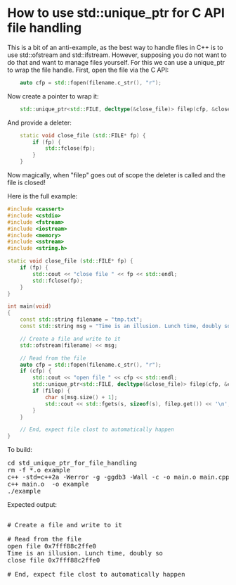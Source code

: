How to use std::unique_ptr for C API file handling
==================================================

This is a bit of an anti-example, as the best way to handle files in C++
is to use std::ofstream and std::ifstream. However, supposing you do not
want to do that and want to manage files yourself. For this we can use a
unique_ptr to wrap the file handle. First, open the file via the C API:
```C++
    auto cfp = std::fopen(filename.c_str(), "r");
```
Now create a pointer to wrap it:
```C++
    std::unique_ptr<std::FILE, decltype(&close_file)> filep(cfp, &close_file);
```
And provide a deleter:
```C++
    static void close_file (std::FILE* fp) {
        if (fp) {
            std::fclose(fp);
        }
    }
```
Now magically, when "filep" goes out of scope the deleter is called and the
file is closed!

Here is the full example:
```C++
#include <cassert>
#include <cstdio>
#include <fstream>
#include <iostream>
#include <memory>
#include <sstream>
#include <string.h>

static void close_file (std::FILE* fp) {
    if (fp) {
        std::cout << "close file " << fp << std::endl;
        std::fclose(fp);
    }
}

int main(void)
{
    const std::string filename = "tmp.txt";
    const std::string msg = "Time is an illusion. Lunch time, doubly so";

    // Create a file and write to it
    std::ofstream(filename) << msg;

    // Read from the file
    auto cfp = std::fopen(filename.c_str(), "r");
    if (cfp) {
        std::cout << "open file " << cfp << std::endl;
        std::unique_ptr<std::FILE, decltype(&close_file)> filep(cfp, &close_file);
        if (filep) {
            char s[msg.size() + 1];
            std::cout << std::fgets(s, sizeof(s), filep.get()) << '\n';
        }
    }

    // End, expect file clost to automatically happen
}
```
To build:
<pre>
cd std_unique_ptr_for_file_handling
rm -f *.o example
c++ -std=c++2a -Werror -g -ggdb3 -Wall -c -o main.o main.cpp
c++ main.o  -o example
./example
</pre>
Expected output:
<pre>

# Create a file and write to it

# Read from the file
open file 0x7fff88c2ffe0
Time is an illusion. Lunch time, doubly so
close file 0x7fff88c2ffe0

# End, expect file clost to automatically happen
</pre>
